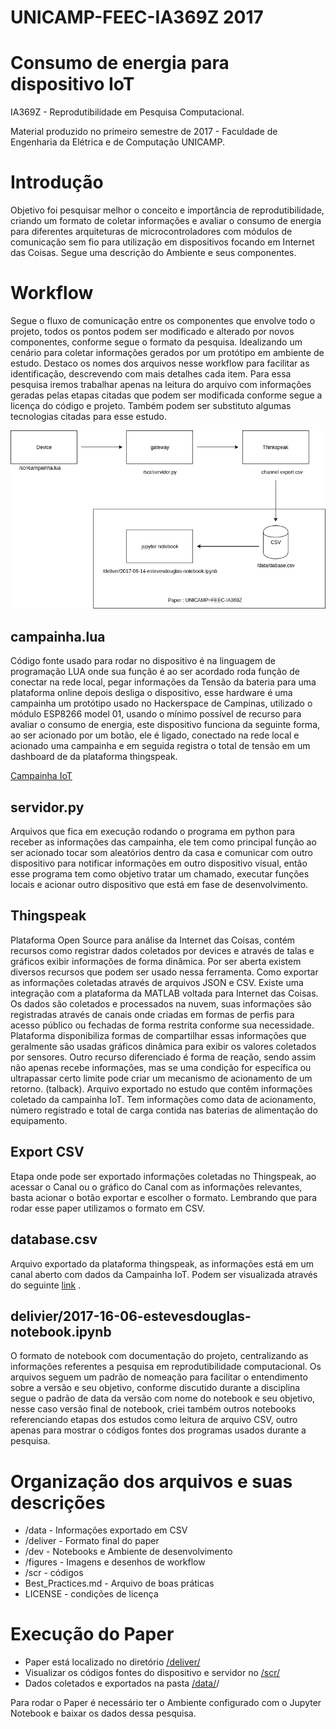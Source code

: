 # UNICAMP-FEEC-IA369Z 2017

# Consumo de energia para dispositivo IoT

IA369Z - Reprodutibilidade em Pesquisa Computacional.

Material produzido no primeiro semestre de 2017 - Faculdade de Engenharia da Elétrica e de Computação UNICAMP.

# Introdução

Objetivo foi pesquisar melhor o conceito e importância de reprodutibilidade, criando um formato de coletar informações e avaliar o consumo de energia para diferentes arquiteturas de microcontroladores com módulos de comunicação sem fio para utilização em dispositivos focando em Internet das Coisas. Segue uma descrição do Ambiente e seus componentes.

# Workflow

Segue o fluxo de comunicação entre os componentes que envolve todo o projeto, todos os pontos podem ser modificado e alterado por novos componentes, conforme segue o formato da pesquisa. Idealizando um cenário para coletar informações gerados por um protótipo em ambiente de estudo. Destaco os nomes dos arquivos nesse workflow para facilitar as identificação, descrevendo com mais detalhes cada item. Para essa pesquisa iremos trabalhar apenas na leitura do arquivo com informações geradas pelas etapas citadas que podem ser modificada conforme segue a licença do código e projeto. Também podem ser substituto algumas tecnologias citadas para esse estudo.

![Workflow](/figures/workflow04.png)

## campainha.lua
Código fonte usado para rodar no dispositivo é na linguagem de programação LUA onde sua função é ao ser acordado roda função de conectar na rede local, pegar informações da Tensão da bateria para uma plataforma online depois desliga o dispositivo, esse hardware é uma campainha um protótipo usado no Hackerspace de Campinas, utilizado o módulo ESP8266 model 01, usando o mínimo possível de recurso para avaliar o consumo de energia, este dispositivo funciona da seguinte forma, ao ser acionado por um botão, ele é ligado, conectado na rede local e acionado uma campainha e em seguida registra o total de tensão em um dashboard de da plataforma thingspeak.

[Campainha IoT](https://lhc.net.br/wiki/Campainha_IoT)

## servidor.py
Arquivos que fica em execução rodando o programa em python para receber as informações das campainha, ele tem como principal função ao ser acionado tocar som aleatórios dentro da casa e comunicar com outro dispositivo para notificar informações em outro dispositivo visual, então esse programa tem como objetivo tratar um chamado, executar funções locais e acionar outro dispositivo que está em fase de desenvolvimento.

## Thingspeak
Plataforma Open Source para análise da Internet das Coisas, contém recursos como registrar dados coletados por devices e através de talas e gráficos exibir informações de forma dinâmica. Por ser aberta existem diversos recursos que podem ser usado nessa ferramenta. Como exportar as informações coletadas através de arquivos JSON e CSV. Existe uma integração com a plataforma da MATLAB voltada para Internet das Coisas. Os dados são coletados e processados na nuvem, suas informações são registradas através de canais onde criadas em formas de perfis para acesso público ou fechadas de forma restrita conforme sua necessidade. Plataforma disponibiliza formas de compartilhar essas informações que geralmente são usadas gráficos dinâmica para exibir os valores coletados por sensores. Outro recurso diferenciado é forma de reação, sendo assim não apenas recebe informações, mas se uma condição for específica ou ultrapassar certo limite pode criar um mecanismo de acionamento de um retorno. (talback). Arquivo exportado no estudo que contêm informações coletado da campainha IoT. Tem informações como data de acionamento, número registrado e total de carga contida nas baterias de alimentação do equipamento.

## Export CSV
Etapa onde pode ser exportado informações coletadas no Thingspeak, ao acessar o Canal ou o gráfico do Canal com as informações relevantes, basta acionar o botão exportar e escolher o formato. Lembrando que para rodar esse paper utilizamos o formato em CSV.

## database.csv
Arquivo exportado da plataforma thingspeak, as informações está em um canal aberto com dados da Campainha IoT. Podem ser visualizada através do seguinte [link](https://thingspeak.com/channels/58985/) .

## delivier/2017-16-06-estevesdouglas-notebook.ipynb
O formato de notebook com documentação do projeto, centralizando as informações referentes a pesquisa em reprodutibilidade computacional. Os arquivos seguem um padrão de nomeação para facilitar o entendimento sobre a versão e seu objetivo, conforme discutido durante a disciplina segue o padrão de data da versão com nome do notebook e seu objetivo, nesse caso versão final de notebook, criei também outros notebooks referenciando etapas dos estudos como leitura de arquivo CSV, outro apenas para mostrar o códigos fontes dos programas usados durante a pesquisa.

# Organização dos arquivos e suas descrições
* /data - Informações exportado em CSV
* /deliver - Formato final do paper
* /dev - Notebooks e Ambiente de desenvolvimento
* /figures - Imagens e desenhos de workflow
* /scr - códigos
* Best_Practices.md - Arquivo de boas práticas
* LICENSE - condições de licença

# Execução do Paper
* Paper está localizado no diretório [/deliver/](/deliver/)
* Visualizar os códigos fontes do dispositivo e servidor no [/scr/](/src/)
* Dados coletados e exportados na pasta [/data/](/data)/

Para rodar o Paper é necessário ter o Ambiente configurado com o Jupyter Notebook e baixar os dados dessa pesquisa.
